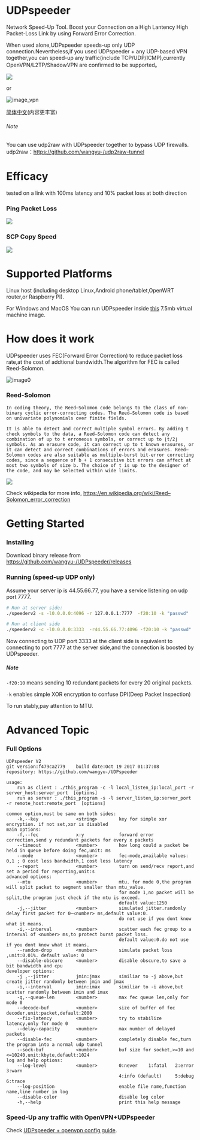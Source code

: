 # UDPspeeder
Network Speed-Up Tool. Boost your Connection on a High Lantency High Packet-Loss Link by using Forward Error Correction.

When used alone,UDPspeeder speeds-up only UDP connection.Nevertheless,if you used UDPspeeder + any UDP-based VPN together,you can speed-up any traffic(include TCP/UDP/ICMP),currently OpenVPN/L2TP/ShadowVPN are confirmed to be supported。

![](/images/en/udpspeeder.PNG)

or

![image_vpn](/images/en/udpspeeder+openvpn3.PNG)

[简体中文](/doc/README.zh-cn.md)(内容更丰富)

###### Note
You can use udp2raw with UDPspeeder together to bypass UDP firewalls.
udp2raw：https://github.com/wangyu-/udp2raw-tunnel


# Efficacy
tested on a link with 100ms latency and 10% packet loss at both direction

### Ping Packet Loss
![](/images/en/ping_compare_mode1.png)

### SCP Copy Speed
![](/images/en/scp_compare2.PNG)

# Supported Platforms
Linux host (including desktop Linux,Android phone/tablet,OpenWRT router,or Raspberry PI).

For Windows and MacOS You can run UDPspeeder inside [this](https://github.com/wangyu-/udp2raw-tunnel/releases/download/20170918.0/lede-17.01.2-x86_virtual_machine_image_with_udp2raw_pre_installed.zip) 7.5mb virtual machine image.

# How does it work

UDPspeeder uses FEC(Forward Error Correction) to reduce packet loss rate,at the cost of addtional bandwidth.The algorithm for FEC is called Reed-Solomon.

![image0](/images/en/fec.PNG)

### Reed-Solomon

`
In coding theory, the Reed–Solomon code belongs to the class of non-binary cyclic error-correcting codes. The Reed–Solomon code is based on univariate polynomials over finite fields.
`

`
It is able to detect and correct multiple symbol errors. By adding t check symbols to the data, a Reed–Solomon code can detect any combination of up to t erroneous symbols, or correct up to ⌊t/2⌋ symbols. As an erasure code, it can correct up to t known erasures, or it can detect and correct combinations of errors and erasures. Reed–Solomon codes are also suitable as multiple-burst bit-error correcting codes, since a sequence of b + 1 consecutive bit errors can affect at most two symbols of size b. The choice of t is up to the designer of the code, and may be selected within wide limits.
`

![](/images/en/rs.png)

Check wikipedia for more info, https://en.wikipedia.org/wiki/Reed–Solomon_error_correction

# Getting Started

### Installing
Download binary release from https://github.com/wangyu-/UDPspeeder/releases

### Running (speed-up UDP only)
Assume your server ip is 44.55.66.77, you have a service listening on udp port 7777.

```bash
# Run at server side:
./speederv2 -s -l0.0.0.0:4096 -r 127.0.0.1:7777  -f20:10 -k "passwd"

# Run at client side
./speederv2 -c -l0.0.0.0:3333  -r44.55.66.77:4096 -f20:10 -k "passwd"
```

Now connecting to UDP port 3333 at the client side is equivalent to connecting to port 7777 at the server side,and the connection is boosted by UDPspeeder.

##### Note

`-f20:10` means sending 10 redundant packets for every 20 original packets.

`-k` enables simple XOR encryption to confuse DPI(Deep Packet Inspection)

To run stably,pay attention to MTU.

# Advanced Topic
### Full Options
```
UDPspeeder V2
git version:f479ca2779    build date:Oct 19 2017 01:37:08
repository: https://github.com/wangyu-/UDPspeeder

usage:
    run as client : ./this_program -c -l local_listen_ip:local_port -r server_host:server_port  [options]
    run as server : ./this_program -s -l server_listen_ip:server_port -r remote_host:remote_port  [options]

common option,must be same on both sides:
    -k,--key              <string>        key for simple xor encryption. if not set,xor is disabled
main options:
    -f,--fec              x:y             forward error correction,send y redundant packets for every x packets
    --timeout             <number>        how long could a packet be held in queue before doing fec,unit: ms
    --mode                <number>        fec-mode,available values: 0,1 ; 0 cost less bandwidth,1 cost less latency
    --report              <number>        turn on send/recv report,and set a period for reporting,unit:s
advanced options:
    --mtu                 <number>        mtu. for mode 0,the program will split packet to segment smaller than mtu_value.
                                          for mode 1,no packet will be split,the program just check if the mtu is exceed.
                                          default value:1250 
    -j,--jitter           <number>        simulated jitter.randomly delay first packet for 0~<number> ms,default value:0.
                                          do not use if you dont know what it means.
    -i,--interval         <number>        scatter each fec group to a interval of <number> ms,to protect burst packet loss.
                                          default value:0.do not use if you dont know what it means.
    --random-drop         <number>        simulate packet loss ,unit:0.01%. default value: 0
    --disable-obscure     <number>        disable obscure,to save a bit bandwidth and cpu
developer options:
    -j ,--jitter          jmin:jmax       similiar to -j above,but create jitter randomly between jmin and jmax
    -i,--interval         imin:imax       similiar to -i above,but scatter randomly between imin and imax
    -q,--queue-len        <number>        max fec queue len,only for mode 0
    --decode-buf          <number>        size of buffer of fec decoder,unit:packet,default:2000
    --fix-latency         <number>        try to stabilize latency,only for mode 0
    --delay-capacity      <number>        max number of delayed packets
    --disable-fec         <number>        completely disable fec,turn the program into a normal udp tunnel
    --sock-buf            <number>        buf size for socket,>=10 and <=10240,unit:kbyte,default:1024
log and help options:
    --log-level           <number>        0:never    1:fatal   2:error   3:warn 
                                          4:info (default)     5:debug   6:trace
    --log-position                        enable file name,function name,line number in log
    --disable-color                       disable log color
    -h,--help                             print this help message
```
### Speed-Up any traffic with OpenVPN+UDPspeeder

Check [UDPspeeder + openvpn config guide](/doc/udpspeeder_openvpn.md).
